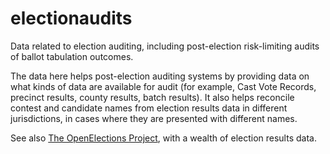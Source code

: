 # electionaudits
Data related to election auditing, including post-election risk-limiting audits of ballot tabulation outcomes.

The data here helps post-election auditing systems by providing data on what kinds of data are available for audit (for example, Cast Vote Records, precinct results, county results, batch results).
It also helps reconcile contest and candidate names from election results data in different jurisdictions, in cases where they are presented with different names.

See also [The OpenElections Project](https://github.com/openelections/), with a wealth of election results data.
